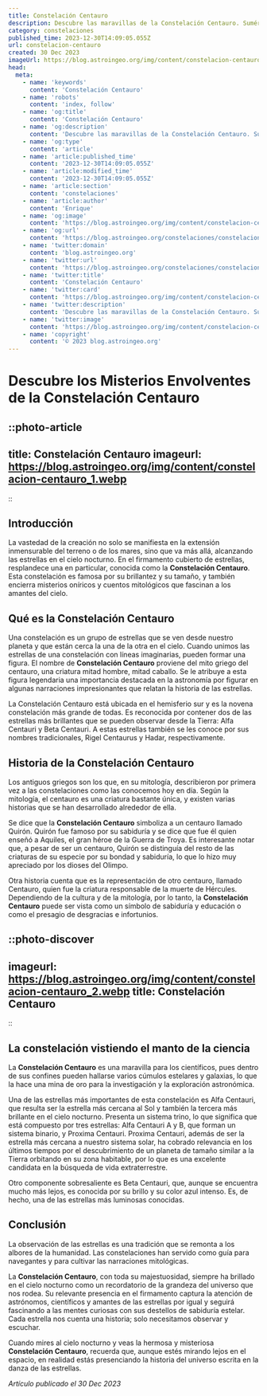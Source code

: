 ```yaml
---
title: Constelación Centauro
description: Descubre las maravillas de la Constelación Centauro. Sumérgete en sus estrellas brillantes, su rica historia y su impacto en la observación del universo.
category: constelaciones
published_time: 2023-12-30T14:09:05.055Z
url: constelacion-centauro
created: 30 Dec 2023
imageUrl: https://blog.astroingeo.org/img/content/constelacion-centauro_3.webp
head:
  meta:
    - name: 'keywords'
      content: 'Constelación Centauro'
    - name: 'robots'
      content: 'index, follow'
    - name: 'og:title'
      content: 'Constelación Centauro'
    - name: 'og:description'
      content: 'Descubre las maravillas de la Constelación Centauro. Sumérgete en sus estrellas brillantes, su rica historia y su impacto en la observación del universo.'
    - name: 'og:type'
      content: 'article'
    - name: 'article:published_time'
      content: '2023-12-30T14:09:05.055Z'
    - name: 'article:modified_time'
      content: '2023-12-30T14:09:05.055Z'
    - name: 'article:section'
      content: 'constelaciones'
    - name: 'article:author'
      content: 'Enrique'
    - name: 'og:image'
      content: 'https://blog.astroingeo.org/img/content/constelacion-centauro_3.webp'
    - name: 'og:url'
      content: 'https://blog.astroingeo.org/constelaciones/constelacion-centauro'
    - name: 'twitter:domain'
      content: 'blog.astroingeo.org'
    - name: 'twitter:url'
      content: 'https://blog.astroingeo.org/constelaciones/constelacion-centauro'
    - name: 'twitter:title'
      content: 'Constelación Centauro'
    - name: 'twitter:card'
      content: 'https://blog.astroingeo.org/img/content/constelacion-centauro_3.webp'
    - name: 'twitter:description'
      content: 'Descubre las maravillas de la Constelación Centauro. Sumérgete en sus estrellas brillantes, su rica historia y su impacto en la observación del universo.'
    - name: 'twitter:image'
      content: 'https://blog.astroingeo.org/img/content/constelacion-centauro_3.webp'
    - name: 'copyright'
      content: '© 2023 blog.astroingeo.org'
---
```

# Descubre los Misterios Envolventes de la Constelación Centauro  

::photo-article
---
title: Constelación Centauro
imageurl: https://blog.astroingeo.org/img/content/constelacion-centauro_1.webp
---
::

## Introducción

La vastedad de la creación no solo se manifiesta en la extensión inmensurable del terreno o de los mares, sino que va más allá, alcanzando las estrellas en el cielo nocturno. En el firmamento cubierto de estrellas, resplandece una en particular, conocida como la **Constelación Centauro**. Esta constelación es famosa por su brillantez y su tamaño, y también encierra misterios oníricos y cuentos mitológicos que fascinan a los amantes del cielo.

## Qué es la Constelación Centauro

Una constelación es un grupo de estrellas que se ven desde nuestro planeta y que están cerca la una de la otra en el cielo. Cuando unimos las estrellas de una constelación con líneas imaginarias, pueden formar una figura. El nombre de **Constelación Centauro** proviene del mito griego del centauro, una criatura mitad hombre, mitad caballo. Se le atribuye a esta figura legendaria una importancia destacada en la astronomía por figurar en algunas narraciones impresionantes que relatan la historia de las estrellas.

La Constelación Centauro está ubicada en el hemisferio sur y es la novena constelación más grande de todas. Es reconocida por contener dos de las estrellas más brillantes que se pueden observar desde la Tierra: Alfa Centauri y Beta Centauri. A estas estrellas también se les conoce por sus nombres tradicionales, Rigel Centaurus y Hadar, respectivamente.

## Historia de la Constelación Centauro

Los antiguos griegos son los que, en su mitología, describieron por primera vez a las constelaciones como las conocemos hoy en día. Según la mitología, el centauro es una criatura bastante única, y existen varias historias que se han desarrollado alrededor de ella. 

Se dice que la **Constelación Centauro** simboliza a un centauro llamado Quirón. Quirón fue famoso por su sabiduría y se dice que fue él quien enseñó a Aquiles, el gran héroe de la Guerra de Troya. Es interesante notar que, a pesar de ser un centauro, Quirón se distinguía del resto de las criaturas de su especie por su bondad y sabiduría, lo que lo hizo muy apreciado por los dioses del Olimpo.

Otra historia cuenta que es la representación de otro centauro, llamado Centauro, quien fue la criatura responsable de la muerte de Hércules. Dependiendo de la cultura y de la mitología, por lo tanto, la **Constelación Centauro** puede ser vista como un símbolo de sabiduría y educación o como el presagio de desgracias e infortunios.


::photo-discover
---
imageurl: https://blog.astroingeo.org/img/content/constelacion-centauro_2.webp
title: Constelación Centauro
---
::

## La constelación vistiendo el manto de la ciencia 

La **Constelación Centauro** es una maravilla para los científicos, pues dentro de sus confines pueden hallarse varios cúmulos estelares y galaxias, lo que la hace una mina de oro para la investigación y la exploración astronómica. 

Una de las estrellas más importantes de esta constelación es Alfa Centauri, que resulta ser la estrella más cercana al Sol y también la tercera más brillante en el cielo nocturno. Presenta un sistema trino, lo que significa que está compuesto por tres estrellas: Alfa Centauri A y B, que forman un sistema binario, y Proxima Centauri. Proxima Centauri, además de ser la estrella más cercana a nuestro sistema solar, ha cobrado relevancia en los últimos tiempos por el descubrimiento de un planeta de tamaño similar a la Tierra orbitando en su zona habitable, por lo que es una excelente candidata en la búsqueda de vida extraterrestre.

Otro componente sobresaliente es Beta Centauri, que, aunque se encuentra mucho más lejos, es conocida por su brillo y su color azul intenso. Es, de hecho, una de las estrellas más luminosas conocidas.

## Conclusión

La observación de las estrellas es una tradición que se remonta a los albores de la humanidad. Las constelaciones han servido como guía para navegantes y para cultivar las narraciones mitológicas.

La **Constelación Centauro**, con toda su majestuosidad, siempre ha brillado en el cielo nocturno como un recordatorio de la grandeza del universo que nos rodea. Su relevante presencia en el firmamento captura la atención de astrónomos, científicos y amantes de las estrellas por igual y seguirá fascinando a las mentes curiosas con sus destellos de sabiduría estelar. Cada estrella nos cuenta una historia; solo necesitamos observar y escuchar.

Cuando mires al cielo nocturno y veas la hermosa y misteriosa **Constelación Centauro**, recuerda que, aunque estés mirando lejos en el espacio, en realidad estás presenciando la historia del universo escrita en la danza de las estrellas.

_Artículo publicado el 30 Dec 2023_